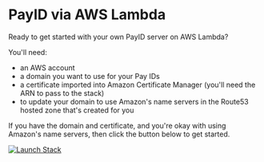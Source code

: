 # PayID via AWS Lambda

Ready to get started with your own PayID server on AWS Lambda?

You'll need:
* an AWS account
* a domain you want to use for your Pay IDs
* a certificate imported into Amazon Certificate Manager (you'll need the ARN to pass to the stack)
* to update your domain to use Amazon's name servers in the Route53 hosted zone that's created for you

If you have the domain and certificate, and you're okay with using Amazon's name servers, then click the button below to get started. 

[![Launch Stack](https://s3.amazonaws.com/cloudformation-examples/cloudformation-launch-stack.png)](https://us-west-1.console.aws.amazon.com/cloudformation/home?region=us-west-1#/stacks/create/review?templateURL=https://raw.githubusercontent.com/xpring-eng/payid-lambda/master/payid-stack.yaml?token=AAKSGXLGFNK7LYBIJL53QH27ENQVO&stackName=my-payid-server)


